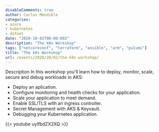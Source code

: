 ```yaml
---
disableComments: true
author: Carlos Mendible
categories:
- azure
- kubernetes
- dotnet
date: "2020-10-02T00:00:00Z"
description: "The k8s Workshop"
tags: ["netcoreconf", "terraform", "ansible", "arm", "pulumi"]
title: "The k8s Workshop"
url: /events/2020/20/02/the-k8s-workshop/
---
```


Description In this workshop you'll learn how to deploy, monitor, scale, secure and debug workloads in AKS:
- Deploy an aplication.
- Configure monitoring and health checks for your application.
- Scale your application to meet demand.
- Enable SSL/TLS with an ingress controller.
- Secret Management with AKS & Keyvault.
- Debugging your Kubernetes application.

{{< youtube uylfbdZX2XQ >}}
